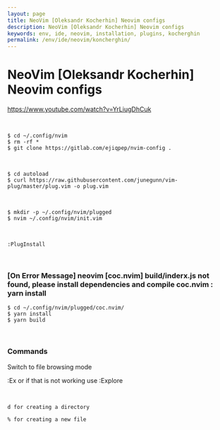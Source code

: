 ```yaml
---
layout: page
title: NeoVim [Oleksandr Kocherhin] Neovim configs
description: NeoVim [Oleksandr Kocherhin] Neovim configs
keywords: env, ide, neovim, installation, plugins, kocherghin
permalink: /env/ide/neovim/koncherghin/
---
```


# NeoVim [Oleksandr Kocherhin] Neovim configs

https://www.youtube.com/watch?v=YrLiugDhCuk

<br/>

```
$ cd ~/.config/nvim
$ rm -rf *
$ git clone https://gitlab.com/ejiqpep/nvim-config .
```

<br/>

```
$ cd autoload
$ curl https://raw.githubusercontent.com/junegunn/vim-plug/master/plug.vim -o plug.vim
```

<br/>

```
$ mkdir -p ~/.config/nvim/plugged
$ nvim ~/.config/nvim/init.vim
```

<br/>

```
:PlugInstall
```

<br/>

### [On Error Message] neovim [coc.nvim] build/inderx.js not found, please install dependencies and compile coc.nvim : yarn install

```
$ cd ~/.config/nvim/plugged/coc.nvim/
$ yarn install
$ yarn build
```

<br/>

### Commands

Switch to file browsing mode

:Ex or if that is not working use :Explore

<br/>

```
d for creating a directory

% for creating a new file
```
